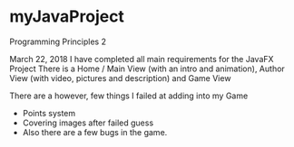 # myJavaProject
Programming Principles 2

March 22, 2018
I have completed all main requirements for the JavaFX Project
There is a Home / Main View (with an intro and animation), Author View (with video, pictures and description) and Game View

There are a however, few things I failed at adding into my Game
- Points system
- Covering images after failed guess
- Also there are a few bugs in the game.
